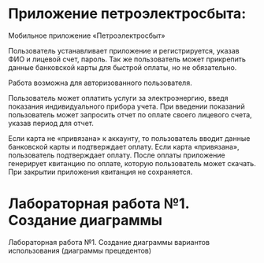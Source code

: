 # Приложение петроэлектросбыта:
Мобильное приложение «Петроэлектросбыт»

Пользователь устанавливает приложение и регистрируется, указав ФИО и лицевой счет, пароль. Так же пользователь может прикрепить данные банковской карты для быстрой оплаты, но не обязательно.

Работа возможна для авторизованного пользователя.

Пользователь может оплатить услуги за электроэнергию, введя показания индивидуального прибора учета. При введении показаний пользователь может запросить отчет по оплате своего лицевого счета, указав период для отчет.

Если карта не «привязана» к аккаунту, то пользователь вводит данные банковской карты и подтверждает оплату. Если карта «привязана», пользователь подтверждает оплату. После оплаты приложение генерирует квитанцию по оплате, которую пользователь может скачать. При закрытии приложения квитанция не сохраняется.




# Лабораторная работа №1. Создание диаграммы
Лабораторная работа №1. Создание диаграммы вариантов
использования (диаграммы прецедентов)
